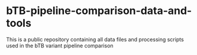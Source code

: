 # bTB-pipeline-comparison-data-and-tools
This is a public repository containing all data files and processing scripts used in the bTB variant pipeline comparison
